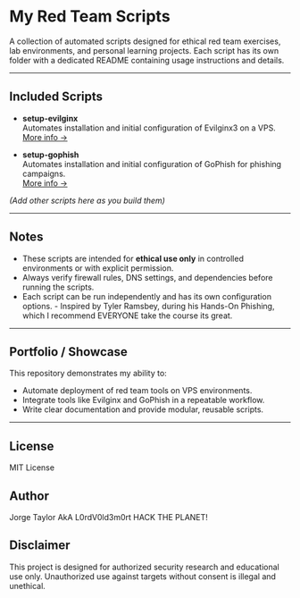 # My Red Team Scripts

A collection of automated scripts designed for ethical red team exercises, lab environments, and personal learning projects. Each script has its own folder with a dedicated README containing usage instructions and details.

---

## Included Scripts

- **setup-evilginx**  
  Automates installation and initial configuration of Evilginx3 on a VPS.  
  [More info →](setup-evilginx/README.md)

- **setup-gophish**  
  Automates installation and initial configuration of GoPhish for phishing campaigns.  
  [More info →](setup-gophish/README.md)

*(Add other scripts here as you build them)*

---

## Notes

- These scripts are intended for **ethical use only** in controlled environments or with explicit permission.  
- Always verify firewall rules, DNS settings, and dependencies before running the scripts.  
- Each script can be run independently and has its own configuration options.   - Inspired by Tyler Ramsbey, during his Hands-On Phishing, which I recommend EVERYONE take the course its great.

---

## Portfolio / Showcase

This repository demonstrates my ability to:  

- Automate deployment of red team tools on VPS environments.  
- Integrate tools like Evilginx and GoPhish in a repeatable workflow.  
- Write clear documentation and provide modular, reusable scripts.  

---
## License

MIT License 



## Author

Jorge Taylor AkA L0rdV0ld3m0rt HACK THE PLANET! 



## Disclaimer

This project is designed for authorized security research and educational use only. Unauthorized use against targets without consent is illegal and unethical.
